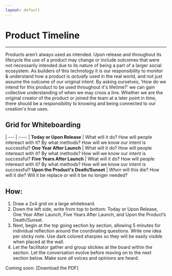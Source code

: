 ```yaml
---
layout: default
---
```


# Product Timeline

* * *

Products aren’t always used as intended. Upon release and throughout its lifecycle the use of a product may change or include outcomes that were not necessarily intended due to its nature of being a part of a larger social ecosystem. As builders of this technology it is our responsibility to monitor & understand how a product is *actually* used in the real world, and not just assume the outcome of our original intent. By asking ourselves, 'How do we intend for this product to be used throughout it's lifetime?' we can gain collective understanding of when we may cross a line. Whether we are the original creator of the product or joined the team at a later point in time, there should be a responsibility to knowing and being connected to our creation's true uses.

## Grid for Whiteboarding 

| --- | :---: |
**Today or Upon Release** | What will it do? How will people intereact with it? By what methods? How will we know our intent is successful?
**One Year After Launch** | What will it do? How will people intereact with it? By what methods? How will we know our intent is successful?
**Five Years After Launch** | What will it do? How will people intereact with it? By what methods? How will we know our intent is successful?
**Upon the Product's Death/Sunset** | *When* will this die? How will it die? Will it be replace or will it be no longer needed?

## How: 
1. Draw a 2x4 grid on a large whiteboard. 
2. Down the left side, write from top to bottom: Today or Upon Release, One Year After Launch, Five Years After Launch, and Upon the Product’s Death/Sunset. 
3. Next, begin at the top going section by section, allowing 5 minutes for individual reflection around the coordinating questions. Write one idea per sticky note.  Use dark colored sharpies so they will be easily visible when placed at the wall. 
4. Let the facilitator gather and group stickies at the board within the section. Let the conversation evolve before moving on to the next section below. Make sure _all_ voices and opinions are heard.


Coming soon:
[Download the PDF]